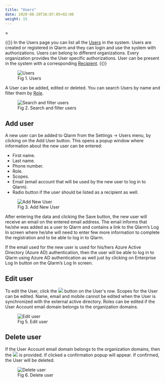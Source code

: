 ```yaml
---
title: "Users"
date: 2020-08-20T16:07:05+02:00
weight: 15
---
```


<!-- The Modal -->
<div id="myModal" class="modal">
  <span class="close">&times;</span>
  <img class="modal-content" id="img01">
  <div id="caption"></div>
</div>

{{<lead>}}
In the Users page you can list all the [Users](/glossary#user) in the system. Users are created or registered in Qlarm and they can login and use the system with authorizations. Users can belong to different organizations. Every organization provides the User specific authorizations. User can be present in the system with a corresponding [Recipient](/glossary#recipient).
{{</lead>}}
<figure class="image_container">
    <img class="center_image myImg" onClick="reply_click(this)"  id="users" src="/users.png" alt="Users">
    <figcaption>Fig 1. Users</figcaption>
</figure>

A User can be added, edited or deleted. You can search Users by name and filter them by [Role](/glossary#role).
<figure class="image_container">
    <img class="center_image myImg" onClick="reply_click(this)"  id="filter_users_role_filter" src="/filter_users_role_filter.png" alt="Search and filter users">
    <figcaption>Fig 2. Search and filter users</figcaption>
</figure>

## Add user

A new user can be added to Qlarm from the Settings -> Users menu, by clicking on the Add User button. This opens a popup window where information about the new user can be entered:

- First name.
- Last name.
- Phone number.
- Role.
- Scopes.
- Email (email account that will be used by the new user to log in to Qlarm).
- Radio button if the user should be listed as a recipient as well.


<figure class="image_container">
    <img class="center_image myImg" onClick="reply_click(this)"  id="user_scopes" src="/addNewUser.png" alt="Add New User">
    <figcaption>Fig 3. Add New User</figcaption>
</figure>

After entering the data and clicking the Save button, the new user will receive an email on the entered email address. The email informs that he/she was added as a user to Qlarm and contains a link to the Qlarm’s Log In screen where he/she will need to enter few more information to complete the registration and to be able to log in to Qlarm.

If the email used for the new user is used for his/hers Azure Active Directory (Azure AD) authentication, then the user will be able to log in to Qlarm using Azure AD authentication as well just by clicking on Enterprise Log In button on the Qlarm’s Log In screen.

## Edit user
To edit the User, click the <img src="/row_edit_button.png"> button on the User's row. Scopes for the User can be edited. Name, email and mobile cannot be edited when the User is synchronized with the external active directory. Roles can be edited if the User Account email domain belongs to the organization domains.

<figure class="image_container">
    <img class="center_image myImg" onClick="reply_click(this)"  id="edit_user" src="/edit_user.png" alt="Edit user">
    <figcaption>Fig 5. Edit user</figcaption>
</figure>

## Delete user
If the User Account email domain belongs to the organization domains, then the <img src="/row_delete_button.png"> is provided. If clicked a confirmation popup will appear. If confirmed, the User will be deleted.
<figure class="image_container">
    <img class="center_image myImg figure_resize1" onClick="reply_click(this)"  id="user_delete_popup" src="/user_delete_popup.png" alt="Delete user">
    <figcaption>Fig 6. Delete user</figcaption>
</figure>

<script>
// Get the modal
var modal = document.getElementById("myModal");

var modalImg = document.getElementById("img01");
var captionText = document.getElementById("caption");
function reply_click(img)
{
    modal.style.display = "block";
    modalImg.src = img.src;
    captionText.innerHTML = img.alt;
}

modal.onclick = function() { 
  modal.style.display = "none";
}

document.addEventListener('keyup', function(e) {
    if (e.keyCode == 27) {
        modal.style.display = "none";
    }
});
</script>